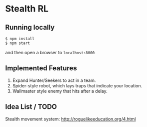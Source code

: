 # Stealth RL

## Running locally

```
$ npm install
$ npm start
```

and then open a browser to `localhost:8000`

## Implemented Features

1) Expand Hunter/Seekers to act in a team.
2) Spider-style robot, which lays traps that indicate your location.
3) Wallmaster style enemy that hits after a delay.

## Idea List / TODO
Stealth movement system: http://roguelikeeducation.org/4.html
